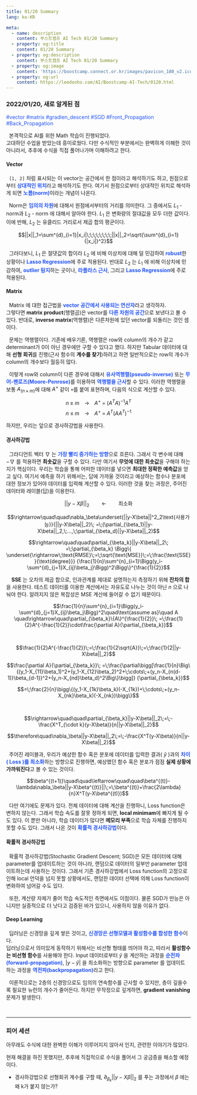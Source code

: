 ```yaml
---
title: 01/20 Summary
lang: ko-KR

meta:
  - name: description
    content: 부스트캠프 AI Tech 01/20 Summary
  - property: og:title
    content: 01/20 Summary
  - property: og:description
    content: 부스트캠프 AI Tech 01/20 Summary
  - property: og:image
    content: 'https://boostcamp.connect.or.kr/images/pavicon_180_v2.ico'
  - property: og:url
    content: https://leedooho.com/AI/Boostcamp-AI-Tech/0120.html
---
```


### 2022/01/20, 새로 알게된 점

<p class="tags">#vector #matrix #gradien_descent #SGD #Front_Propagation #Back_Propagation</p>

&nbsp; 본격적으로 AI를 위한 Math 학습이 진행되었다.<br>
고대하던 수업을 받았는데 흥미로웠다. 다만 수식적인 부분에서는 완벽하게 이해한 것이 아니라서, 
추후에 수식을 직접 풀어나가며 이해하려고 한다.

#### Vector

&nbsp; `[1, 2]` 처럼 표시되는 이 vector는 공간에서 한 점이라고 해석하기도 하고, 
원점으로부터 <span style="color: #2454ff;">**상대적인 위치**</span>라고 해석하기도 한다.
여기서 원점으로부터 상대적인 위치로 해석하게 되면 <span style="color: #2454ff;">**노름(norm)**</span>이라는 개념이 나온다.

&nbsp; Norm은 <span style="color: #2454ff;">**임의의 차원**</span>에 대해서 원점에서부터의 거리를 의미한다.
그 중에서도 $L_1$ - norm과 $L_2$ - norm 에 대해서 알아야 한다. $L_1$ 은 변화량의 절대값을 모두 더한 값이다. 
이에 반해, $L_2$ 는 유클리드 거리로서 제곱 합의 평균이다.

$$||x||_1=\sum^{d}_{i=1}|x_i|\;\;\;\;\;\;\;\;||x||_2=\sqrt{\sum^{d}_{i=1}{|x_i|}^2}$$

&nbsp; 그러다보니, $L_1$ 은 절댓값의 합이라 $L_2$ 에 비해 이상치에 대해 덜 민감하여 <span style="color: #2454ff;">**robust**</span>한 상황이나 
<span style="color: #2454ff;">**Lasso Regression**</span>에 주로 적용된다. 반대로 $L_2$ 는 $L_1$ 에 비해 이상치에 민감하여, 
<span style="color: #2454ff;">**outlier 탐지**</span>하는 곳이나, <span style="color: #2454ff;">**라플라스 근사**</span>, 
그리고 <span style="color: #2454ff;">**Lasso Regression**</span>에 주로 적용된다.

#### Matrix

&nbsp; Matrix 에 대한 접근법을 <span style="color: #2454ff;">**vector 공간에서 사용되는 연산자**</span>라고 생각하자.<br>
그렇다면 **matrix product**(행렬곱)은 vector를 <span style="color: #2454ff;">**다른 차원의 공간**</span>으로 보낸다고 볼 수 있다. 
반대로, **inverse matrix**(역행렬)은 다른차원에 있던 vector를 되돌리는 것인 셈이다.

&nbsp; 문제는 역행렬이다. 기존에 배우기론, 역행렬은 row와 column의 개수가 같고 determinant가 0이 아닌 경우에만 구할 수 있다고 했다. 
하지만 Tabular 데이터에 대해 **선형 회귀**를 진행(근사 함수의 **계수를 찾기**)하려고 하면 일반적으로는 row의 개수가 column의 개수보다 월등히 많다.

&nbsp; 이렇게 row와 column이 다른 경우에 대해서 <span style="color: #2454ff;">**유사역행렬(pseudo-inverse)**</span> 
또는 <span style="color: #2454ff;">**무어-펜로즈(Moore-Penrose)**</span>를 이용하여 <span style="color: #2454ff;">**역행렬을 근사**</span>할 수 있다. 
이러한 역행렬을 보통 $A_{(n\times m)}$에 대해 $A^+$ 같이 `+`를 붙여 표현하며, 다음의 식으로 계산할 수 있다.

$$n \; \geq \; m \;\;\;\; \rightarrow \;\;\;\; A^+ \; = \; (A^TA)^{-1}A^T$$
$$n \; \leq \; m \;\;\;\; \rightarrow \;\;\;\; A^+ \; = \; A^T(AA^T)^{-1}$$

하지만, 우리는 앞으로 경사하강법을 사용한다.

#### 경사하강법

&nbsp; 그라디언트 벡터 $\nabla$ 는 <span style="color: #2454ff;">**가장 빨리 증가하는 방향**</span>으로 흐른다. 
그래서 각 변수에 대해 $-\nabla$ 를 적용하면 **최솟값**을 구할 수 있다. 다만 여기서 **무엇에 대한 최솟값**을 구해야 하는지가 핵심이다. 
우리는 학습을 통해 어떠한 데이터를 넣으면 **최대한 정확한 예측값**을 얻고 싶다. 여기서 예측을 하기 위해서는, 답에 가까울 것이라고 예상하는 함수나 
분포에 대한 정보가 있어야 데이터를 입력해 계산할 수 있다. 이러한 것을 찾는 과정은, 주어진 데이터와 레이블(답)을 이용한다.

$$||y-X\beta||_2\quad\quad\leftarrow\quad\quad\text{최소화}$$

$$\rightarrow\quad\quad\nabla_\beta\underset{||y-X\beta||^2_2\text{사용가능}}{||y-X\beta||_2}\;
=\;(\partial_{\beta_1}||y-X\beta||_2,\;...,\;\partial_{\beta_d}||y-X\beta||_2)$$

$$\rightarrow\quad\quad\partial_{\beta_k}||y-X\beta||_2\;
=\;\partial_{\beta_k} \Bigg\{
\underset{\rightarrow\;\text{RMSE}\;=\;\sqrt{\text{MSE}}\;=\;\frac{\text{SSE}}{\text{degree}}}
{\frac{1}{n}\sum^{n}_{i=1}\Bigg(y_i-\sum^{d}_{j=1}X_{ij}\beta_j}\Bigg)^2\Bigg\}^{\frac{1}{2}}$$

&nbsp; **&nbsp; SSE** 는 오차의 제곱 합으로, 인과관계를 제대로 설명하는지 측정하기 위해 **잔차의 합**을 사용한다. 
테스트 데이터를 이용한 계산에서는 자유도로 나누는 것이 아닌 $n$ 으로 나눠야 한다. 알려지지 않은 복잡성은 MSE 계산에 들어갈 수 없기 때문이다.

$$\frac{1}{n}\sum^{n}_{i=1}\Bigg(y_i-\sum^{d}_{j=1}X_{ij}\beta_j\Bigg)^2\quad\text{assume as}\quad A
\quad\rightarrow\quad\partial_{\beta_k}\{A\}^{\frac{1}{2}}\;
=\;\frac{1}{2}A^{-\frac{1}{2}}\cdot\frac{\partial A}{\partial_{\beta_k}}$$

<br>

$$\frac{1}{2}A^{-\frac{1}{2}}\;=\;\frac{1}{2\sqrt{A}}\;=\;\frac{1}{2||y-X\beta||_2}$$

$$\frac{\partial A}{\partial_{\beta_k}}\;
=\;\frac{\partial\bigg[\frac{1}{n}\Big\{(y_1-X_{11}\beta_1)^2+(y_1-X_{12}\beta_2)^2+\;\cdots\;+(y_n-X_{n(d-1)}\beta_{d-1})^2+(y_n-X_{nd}\beta_d)^2\Big\}\bigg]}
{\partial_{\beta_k}}$$

$$=\;\frac{2}{n}\bigg\{(y_1-X_{1k}\beta_k)(-X_{1k})+\;\cdots\;+(y_n-X_{nk}\beta_k)(-X_{nk})\bigg\}$$

<br>

$$\rightarrow\quad\quad\partial_{\beta_k}||y-X\beta||_2\;=\;-\frac{X^T_{\cdot k}(y-X\beta)}{n||y-X\beta||_2}$$

$$\therefore\quad\nabla_\beta||y-X\beta||_2\;=\;-\frac{X^T(y-X\beta)}{n||y-X\beta||_2}$$

&nbsp; 주어진 레이블과, 우리가 예상한 함수 혹은 분포에 데이터를 입력한 결과( $\hat{y}$ )과의 
<span style="color: #2454ff;">**차이( Loss )를 최소화**</span>하는 방향으로 진행하면, 
예상했던 함수 혹은 분포가 점점 **실제 상황에 가까워진다**고 볼 수 있는 것이다.

$$\beta^{(t+1)}\quad\quad\leftarrow\quad\quad\beta^{(t)}-\lambda\nabla_\beta||y-X\beta^{(t)}||\;=\;\beta^{(t)}+\frac{2\lambda}{n}X^T(y-X\beta^{(t)})$$

&nbsp; 다만 여기에도 문제가 있다. 전체 데이터에 대해 계산을 진행하니, Loss function은 변하지 않는다. 그래서 학습 속도를 잘못 정하게 되면, 
**local minimam**에 빠지게 될 수도 있다. 이 뿐만 아니라, 학습 데이터가 많다면 **메모리 부족**으로 학습 자체를 진행하지 못할 수도 있다. 
그래서 나온 것이 <span style="color: #2454ff;">**확률적 경사하강법**</span>이다.

#### 확률적 경사하강법

&nbsp; 확률적 경사하강법(Stochastic Gradient Descent; SGD)은 모든 데이터에 대해 parameter를 업데이트하는 것이 아니라, 
랜덤으로 데이터의 일부만 parameter 업데이트하는데 사용하는 것이다. 그래서 기존 경사하강법에서 Loss function의 고정으로 인해 local 언덕을 넘지 못할 상황에서도, 
랜덤한 데이터 선택에 의해 Loss function이 변화하여 넘어갈 수도 있다.

&nbsp; 또한, 계산량 자체가 줄어 학습 속도적인 측면에서도 이점이다. 
물론 SGD가 만능은 아니지만 실증적으로 더 낫다고 검증된 바가 있으니, 사용하지 않을 이유가 없다.


#### Deep Learning

&nbsp; 딥러닝은 신경망을 깊게 쌓은 것이고, <span style="color: #2454ff;">**신경망은 선형모델과 활성함수를 합성한 함수**</span>이다.<br>
딥러닝으로서 의미있게 동작하기 위해서는 비선형 형태를 띄어야 하고, 따라서 **활성함수는 비선형 함수**를 사용해야 한다. Input 데이터로부터 $\hat{y}$ 을 
계산하는 과정을 <span style="color: #2454ff;">**순전파(forward-propagation)**</span>, $|y-\hat{y}|$ 을 최소화하는 방향으로 parameter 를 
업데이트 하는 과정을 <span style="color: #2454ff;">**역전파(backpropagation)**</span>라고 한다.

&nbsp; 이론적으로는 2층의 신경망으로도 임의의 연속함수를 근사할 수 있지만, 층이 깊을수록 필요한 뉴런의 개수가 줄어든다. 하지만 무작정으로 깊게하면, 
**gradient vanishing** 문제가 발생한다.

<br>

<hr>

### 피어 세션

아무래도 수식에 대한 완벽한 이해가 이루어지지 않아서 인지, 관련한 이야기가 많았다.

현재 해결을 하진 못했지만, 추후에 직접적으로 수식을 풀어서 그 궁금증을 해소할 예정이다.

- 경사하강법으로 선형회귀 계수를 구할 때, ${\partial}_{\beta_k}||y-X \beta||_2$ 를 푸는 과정에서 $\beta$ 에는 왜 k가 붙지 않는가?

<br>

<br>

<br>

<style scoped>
.tags { color: #2454ff; }
a { color: #2454ff; }
</style>